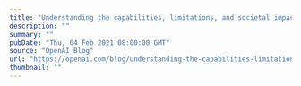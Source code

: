 ```yaml
---
title: "Understanding the capabilities, limitations, and societal impact of large language models"
description: ""
summary: ""
pubDate: "Thu, 04 Feb 2021 08:00:00 GMT"
source: "OpenAI Blog"
url: "https://openai.com/blog/understanding-the-capabilities-limitations-and-societal-impact-of-large-language-models"
thumbnail: ""
---
```


